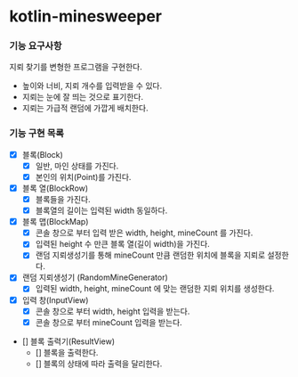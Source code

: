 # kotlin-minesweeper

### 기능 요구사항

지뢰 찾기를 변형한 프로그램을 구현한다.

- 높이와 너비, 지뢰 개수를 입력받을 수 있다.
- 지뢰는 눈에 잘 띄는 것으로 표기한다.
- 지뢰는 가급적 랜덤에 가깝게 배치한다.

### 기능 구현 목록

- [x] 블록(Block)
    - [x] 일반, 마인 상태를 가진다.
    - [x] 본인의 위치(Point)를 가진다.
- [x] 블록 열(BlockRow)
  - [x] 블록들을 가진다.
  - [x] 블록열의 길이는 입력된 width 동일하다.
- [x] 블록 맵(BlockMap)
    - [x] 콘솔 창으로 부터 입력 받은 width, height, mineCount 를 가진다.
    - [x] 입력된 height 수 만큰 블록 열(길이 width)을 가진다.
    - [x] 랜덤 지뢰생성기를 통해 mineCount 만큼 랜덤한 위치에 블록을 지뢰로 설정한다.
- [x] 랜덤 지뢰생성기 (RandomMineGenerator)
  - [x] 입력된 width, height, mineCount 에 맞는 랜덤한 지뢰 위치를 생성한다.
- [x] 입력 창(InputView)
  - [x] 콘솔 창으로 부터 width, height 입력을 받는다.
  - [x] 콘솔 창으로 부터 mineCount 입력을 받는다.
- [] 블록 출력기(ResultView)
  - [] 블록을 출력한다.
  - [] 블록의 상태에 따라 출력을 달리한다.
